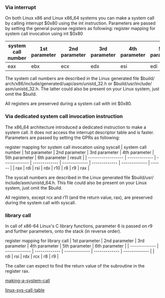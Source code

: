 ### Via interrupt

On both Linux x86 and Linux x86_64 systems you can make a system call by calling interrupt $0x80 using the int instruction. Parameters are passed by setting the general purpose registers as following:
register mapping for system call invocation using int $0x80

| system call number	| 1st parameter	| 2nd parameter	| 3rd parameter	| 4th parameter | 5th parameter	| 6th parameter	| result |
| ------------------	| -------------	| -------------	| -------------	| ------------- | -------------	| -------------	| ------ |
| eax |	ebx	| ecx	| edx	| esi	| edi	| ebp	| eax |


The system call numbers are described in the Linux generated file $build/‌arch/‌x86/‌include/‌generated/‌uapi/‌asm/‌unistd_32.h or $build/‌usr/‌include/‌asm/‌unistd_32.h. The latter could also be present on your Linux system, just omit the $build.

All registers are preserved during a system call with int $0x80.


### Via dedicated system call invocation instruction
The x86_64 architecture introduced a dedicated instruction to make a system call. It does not access the interrupt descriptor table and is faster. Parameters are passed by setting the GPRs as following:

register mapping for system call invocation using syscall
| system call number	| 1st parameter	| 2nd parameter	| 3rd parameter	| 4th parameter | 5th parameter	| 6th parameter	| result |
| ------------------	| -------------	| -------------	| -------------	| ------------- | -------------	| -------------	| ------ |
| rax	| rdi	| rsi	| rdx	| r10	| r8	| r9	| rax |

The syscall numbers are described in the Linux generated file $build/‌usr/‌include/‌asm/‌unistd_64.h. This file could also be present on your Linux system, just omit the $build.

All registers, except rcx and r11 (and the return value, rax), are preserved during the system call with syscall.

### library call
In call of x86-64 Linux's C library functions, parameter 6 is passed on r9 and further parameters, onto the stack (in reverse order).

register mapping for library call
| 1st parameter	| 2nd parameter	| 3rd parameter	| 4th parameter	| 5th parameter	| 6th parameter |
| -------------	| -------------	| -------------	| -------------	| ------------- | -------------	|
| rdi	| rsi	| rdx	| rcx	| r8	| r9 |

The caller can expect to find the return value of the subroutine in the register rax.

[making-a-system-call](https://en.wikibooks.org/wiki/X86_Assembly/Interfacing_with_Linux#Via_dedicated_system_call_invocation_instruction)

[linux-sys-call-table](https://filippo.io/linux-syscall-table/)
